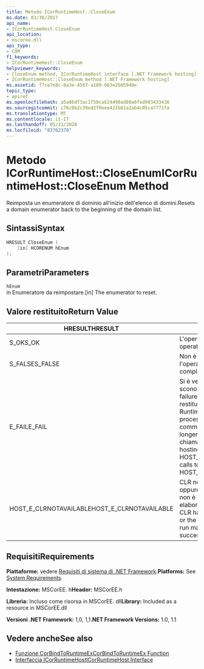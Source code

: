 ```yaml
---
title: Metodo ICorRuntimeHost::CloseEnum
ms.date: 03/30/2017
api_name:
- ICorRuntimeHost.CloseEnum
api_location:
- mscoree.dll
api_type:
- COM
f1_keywords:
- ICorRuntimeHost::CloseEnum
helpviewer_keywords:
- CloseEnum method, ICorRuntimeHost interface [.NET Framework hosting]
- ICorRuntimeHost::CloseEnum method [.NET Framework hosting]
ms.assetid: f7ce7e8c-0a3e-4587-a180-063e2b85940e
topic_type:
- apiref
ms.openlocfilehash: a5a86df3ac1f50ca624490ad80a6fed903433436
ms.sourcegitcommit: c76c8b2c39ed2f0eee422b61a2ab4c05ca7771fa
ms.translationtype: MT
ms.contentlocale: it-IT
ms.lasthandoff: 05/21/2020
ms.locfileid: "83762370"
---
```

# <a name="icorruntimehostcloseenum-method"></a><span data-ttu-id="06d2d-102">Metodo ICorRuntimeHost::CloseEnum</span><span class="sxs-lookup"><span data-stu-id="06d2d-102">ICorRuntimeHost::CloseEnum Method</span></span>
<span data-ttu-id="06d2d-103">Reimposta un enumeratore di dominio all'inizio dell'elenco di domini.</span><span class="sxs-lookup"><span data-stu-id="06d2d-103">Resets a domain enumerator back to the beginning of the domain list.</span></span>  
  
## <a name="syntax"></a><span data-ttu-id="06d2d-104">Sintassi</span><span class="sxs-lookup"><span data-stu-id="06d2d-104">Syntax</span></span>  
  
```cpp  
HRESULT CloseEnum (  
    [in] HCORENUM hEnum  
);  
```  
  
## <a name="parameters"></a><span data-ttu-id="06d2d-105">Parametri</span><span class="sxs-lookup"><span data-stu-id="06d2d-105">Parameters</span></span>  
 `hEnum`  
 <span data-ttu-id="06d2d-106">in Enumeratore da reimpostare.</span><span class="sxs-lookup"><span data-stu-id="06d2d-106">[in] The enumerator to reset.</span></span>  
  
## <a name="return-value"></a><span data-ttu-id="06d2d-107">Valore restituito</span><span class="sxs-lookup"><span data-stu-id="06d2d-107">Return Value</span></span>  
  
|<span data-ttu-id="06d2d-108">HRESULT</span><span class="sxs-lookup"><span data-stu-id="06d2d-108">HRESULT</span></span>|<span data-ttu-id="06d2d-109">Descrizione</span><span class="sxs-lookup"><span data-stu-id="06d2d-109">Description</span></span>|  
|-------------|-----------------|  
|<span data-ttu-id="06d2d-110">S_OK</span><span class="sxs-lookup"><span data-stu-id="06d2d-110">S_OK</span></span>|<span data-ttu-id="06d2d-111">L'operazione è stata completata.</span><span class="sxs-lookup"><span data-stu-id="06d2d-111">The operation was successful.</span></span>|  
|<span data-ttu-id="06d2d-112">S_FALSE</span><span class="sxs-lookup"><span data-stu-id="06d2d-112">S_FALSE</span></span>|<span data-ttu-id="06d2d-113">Non è stato possibile completare l'operazione.</span><span class="sxs-lookup"><span data-stu-id="06d2d-113">The operation failed to complete.</span></span>|  
|<span data-ttu-id="06d2d-114">E_FAIL</span><span class="sxs-lookup"><span data-stu-id="06d2d-114">E_FAIL</span></span>|<span data-ttu-id="06d2d-115">Si è verificato un errore irreversibile sconosciuto.</span><span class="sxs-lookup"><span data-stu-id="06d2d-115">An unknown, catastrophic failure occurred.</span></span> <span data-ttu-id="06d2d-116">Se un metodo restituisce E_FAIL, il Common Language Runtime (CLR) non è più utilizzabile nel processo.</span><span class="sxs-lookup"><span data-stu-id="06d2d-116">If a method returns E_FAIL, the common language runtime (CLR) is no longer usable in the process.</span></span> <span data-ttu-id="06d2d-117">Le chiamate successive a qualsiasi API di hosting restituiscono HOST_E_CLRNOTAVAILABLE.</span><span class="sxs-lookup"><span data-stu-id="06d2d-117">Subsequent calls to any hosting APIs return HOST_E_CLRNOTAVAILABLE.</span></span>|  
|<span data-ttu-id="06d2d-118">HOST_E_CLRNOTAVAILABLE</span><span class="sxs-lookup"><span data-stu-id="06d2d-118">HOST_E_CLRNOTAVAILABLE</span></span>|<span data-ttu-id="06d2d-119">CLR non è stato caricato in un processo oppure CLR si trova in uno stato in cui non è possibile eseguire codice gestito o elaborare la chiamata correttamente.</span><span class="sxs-lookup"><span data-stu-id="06d2d-119">The CLR has not been loaded into a process, or the CLR is in a state in which it cannot run managed code or process the call successfully.</span></span>|  
  
## <a name="requirements"></a><span data-ttu-id="06d2d-120">Requisiti</span><span class="sxs-lookup"><span data-stu-id="06d2d-120">Requirements</span></span>  
 <span data-ttu-id="06d2d-121">**Piattaforme:** vedere [Requisiti di sistema di .NET Framework](../../get-started/system-requirements.md).</span><span class="sxs-lookup"><span data-stu-id="06d2d-121">**Platforms:** See [System Requirements](../../get-started/system-requirements.md).</span></span>  
  
 <span data-ttu-id="06d2d-122">**Intestazione:** MSCorEE. h</span><span class="sxs-lookup"><span data-stu-id="06d2d-122">**Header:** MSCorEE.h</span></span>  
  
 <span data-ttu-id="06d2d-123">**Libreria:** Incluso come risorsa in MSCorEE. dll</span><span class="sxs-lookup"><span data-stu-id="06d2d-123">**Library:** Included as a resource in MSCorEE.dll</span></span>  
  
 <span data-ttu-id="06d2d-124">**Versioni .NET Framework:** 1,0, 1,1</span><span class="sxs-lookup"><span data-stu-id="06d2d-124">**.NET Framework Versions:** 1.0, 1.1</span></span>  
  
## <a name="see-also"></a><span data-ttu-id="06d2d-125">Vedere anche</span><span class="sxs-lookup"><span data-stu-id="06d2d-125">See also</span></span>

- [<span data-ttu-id="06d2d-126">Funzione CorBindToRuntimeEx</span><span class="sxs-lookup"><span data-stu-id="06d2d-126">CorBindToRuntimeEx Function</span></span>](corbindtoruntimeex-function.md)
- [<span data-ttu-id="06d2d-127">Interfaccia ICorRuntimeHost</span><span class="sxs-lookup"><span data-stu-id="06d2d-127">ICorRuntimeHost Interface</span></span>](icorruntimehost-interface.md)
